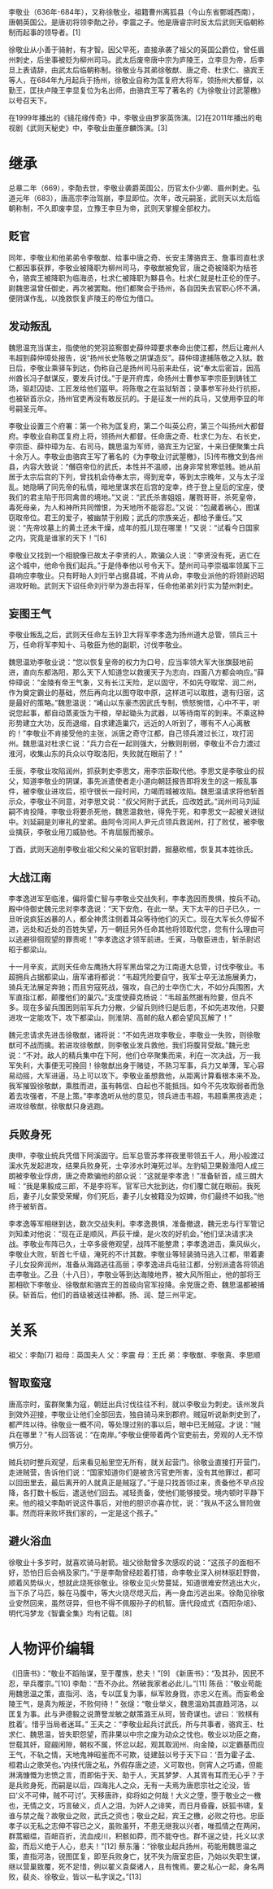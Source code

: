
李敬业（636年-684年），又称徐敬业，祖籍曹州离狐县（今山东省鄄城西南），唐朝英国公。是唐初将领李勣之孙，李震之子。他是唐睿宗时反太后武则天临朝称制而起事的领导者。[1]

徐敬业从小善于骑射，有才智。因父早死，直接承袭了祖父的英国公爵位，曾任眉州刺史，后坐事被贬为柳州司马。武太后废帝唐中宗为庐陵王，立李旦为帝，后李旦上表请辞，由武太后临朝称制。徐敬业与其弟徐敬猷、唐之奇、杜求仁、骆宾王等人，在684年九月起兵于扬州，徐敬业自称为匡复府大将军，领扬州大都督，以勤王，匡扶卢陵王李显复位为名出师，由骆宾王写了著名的《为徐敬业讨武曌檄》以号召天下。

在1999年播出的《镜花缘传奇》中，李敬业由罗家英饰演。[2]在2011年播出的电视剧《武则天秘史》中，李敬业由董彦麟饰演。[3]

# 继承

总章二年（669），李勣去世，李敬业袭爵英国公，历官太仆少卿、眉州刺史。弘道元年（683），唐高宗李治驾崩，李显即位。次年，改元嗣圣，武则天以太后临朝称制，不久即废李显，立豫王李旦为帝，武则天掌握全部权力。

## 贬官

同年，李敬业和他弟弟令李敬猷、给事中唐之奇、长安主薄骆宾王、詹事司直杜求仁都因事获罪，李敬业被降职为柳州司马，李敬猷被免官，唐之奇被降职为栝苍令，骆宾王被降职为临海丞，杜求仁被降职为黟县令。杜求仁就是杜正伦的侄子。尉魏思温曾任御史，再次被罢黜。他们都聚会于扬州，各自因失去官职心怀不满，便阴谋作乱，以挽救恢复庐陵王的帝位为借口。

## 发动叛乱

魏思温充当谋主，指使他的党羽监察御史薛仲璋要求奉命出使江都，然后让雍州人韦超到薛仲璋处报告，说“扬州长史陈敬之阴谋造反”。薛仲璋逮捕陈敬之入狱。数日后，李敬业乘驿车到达，伪称自己是扬州司马前来赴任，说“奉太后密旨，因高州酋长冯子猷谋反，要发兵讨伐。”于是开府库，命扬州士曹参军李宗臣到铸钱工场，驱赶囚徒、工匠发给他们盔甲。将陈敬之在监狱斩首；录事参军孙处行抗拒，也被斩首示众，扬州官吏再没有敢反抗的。于是征发一州的兵马，又使用李显的年号嗣圣元年。

李敬业设置三个府署：第一个称为匡复府，第二个叫英公府，第三个叫扬州大都督府。李敬业自称匡复府上将，领扬州大都督。任命唐之奇、杜求仁为左、右长史，李宗臣、薛仲璋为左、右司马，魏思温为军师，骆宾王为记室，十来日便聚集士兵十余万人。李敬业由骆宾王写了著名的《为李敬业讨武曌檄》，[5]传布檄文到各州县，内容大致说：“僭窃帝位的武氏，本性并不温顺，出身非常贫寒低贱。她从前居于太宗后宫的下列，曾找机会侍奉太宗，得到宠幸，等到太宗晚年，又与太子淫乱。她隐瞒了同先帝的私情，暗地里谋求在后宫的宠幸，终于登上皇后的宝座，使我们的君主陷于形同禽兽的境地。”又说：“武氏杀害姐姐，屠戮哥哥，杀死皇帝，毒死母亲，为人和神所共同憎恨，为天地所不能容忍。”又说：“包藏着祸心，图谋窃取帝位。君王的爱子，被幽禁于别殿；武氏的宗族亲近，都给予重任。”又说：“先帝坟墓上的黄土还未干燥，成年的孤儿现在哪里！”又说：“试看今日国家之内，究竟是谁家的天下！”[6]

李敬业又找到一个相貌像已故太子李贤的人，欺骗众人说：“李贤没有死，逃亡在这个城中，他命令我们起兵。”于是侍奉他以号令天下。楚州司马李崇福率领属下三县响应李敬业。只有盱眙人刘行举占据县城，不肯从命，李敬业派他的将领尉迟昭进攻盱眙。武则天下诏任命刘行举为游击将军，任命他弟弟刘行实为楚州刺史。

## 妄图王气

李敬业叛乱之后，武则天任命左玉钤卫大将军李孝逸为扬州道大总管，领兵三十万，任命将军李知十、马敬臣为他的副职，讨伐李敬业。

魏思温劝李敬业说：“您以恢复皇帝的权力为口号，应当率领大军大张旗鼓地前进，直向东都洛阳，那么天下人知道您以救援天子为志向，四面八方都会响应。”薛仲璋说：“金陵有帝王气象，又有长江天险，足以固守，不如先夺取常、润二州，作为奠定霸业的基础，然后再向北以图夺取中原，这样进可以取胜，退有归宿，这是最好的策略。”魏思温说：“崤山以东豪杰因武氏专制，愤怒惋惜，心中不平，听说您起事，都自动蒸麦饭为干粮，举起锄头为武器，以等待南军的到来。不乘这种形势建立大功，反而退缩，自求建造巢穴，远近的人听到了，哪有不人心离散的！”李敬业不肯接受他的主张，派唐之奇守江都，自己领兵渡过长江，攻打润州。魏思温对杜求仁说：“兵力合在一起则强大，分散则削弱，李敬业不合力渡过淮河，收集山东的兵众以夺取洛阳，失败就在眼前了！”

壬辰，李敬业攻陷润州，抓获刺史李思文，用李宗臣取代他。李思文是李敬业的叔父，知道李敬业的阴谋，事先派遣使者走小道向朝廷报告即将发生的这一叛乱事件，被李敬业进攻后，拒守很长一段时间，力竭而城被攻陷。魏思温请求将他斩首示众，李敬业不同意，对李思文说：“叔父阿附于武氏，应改姓武。”润州司马刘延嗣不肯投降，李敬业将要杀死他，魏思温救他，得免于死，和李思文一起被关进狱中。刘延嗣是刘审礼的堂弟。曲阿令河间人尹元贞领兵救润州，打了败仗，被李敬业擒获，李敬业用刀威胁他。不肯屈服而被杀。

丁酉，武则天追削李敬业祖父和父亲的官职封爵，掘墓砍棺，恢复其本姓徐氏。

## 大战江南

李孝逸进军至临淮，偏将雷仁智与李敬业交战失利，李孝逸因而畏惧，按兵不动。殿中侍御史魏元忠对李孝逸说：“天下安危，在此一举。天下太平的日子已久，一旦听说疯狂凶暴的人，都全神贯注侧着耳朵等待他们的灭亡。现在大军长久停留不进，远处和近处的百姓失望，万一朝廷另外任命其他将领取代您，您有什么理由可以逃避徘徊观望的罪责呢！”李孝逸这才领军前进。壬寅，马敬臣进击，斩杀尉迟昭于都梁山。

十一月辛亥，武则天任命左鹰扬大将军黑齿常之为江南道大总管，讨伐李敬业。韦超拥兵占据都梁山，唐军诸将都说：“韦超凭险要自守，我军士卒无法施展勇力，骑兵无法展足奔驰；而且穷寇死战，强攻，自己的士卒伤亡大，不如分兵围困，大军直指江都，颠覆他们的巢穴。”支度使薛克杨说：“韦超虽然据有险要，但兵不多。现在多留兵围困则前军兵力分散，少留兵则终归是后患，不如先进攻他，只要进攻一定能攻下，攻下都梁山，则淮阴、高邮的敌人都会望风瓦解了！”

魏元忠请求先进击徐敬猷，诸将说：“不如先进攻李敬业，李敬业一失败，则徐敬猷可不战而擒。若进攻徐敬猷，则李敬业发兵救他，我们将腹背受敌。”魏元忠说：“不对。敌人的精兵集中在下阿，他们仓卒聚集而来，利在一次决战，万一我军失利，大事便无可挽回！徐敬猷出身于赌徒，不熟习军事，兵力又单薄，军心容易动摇，大军进逼，马上可以攻下。李敬业虽想救他，从距离计算看根本来不及。我军摧毁徐敬猷，乘胜而进，虽有韩信、白起也不能抵挡。如今不先攻取弱者而急着去攻强者，不是上策。”李孝逸听从他的意见，领兵进击韦超，韦超乘黑夜逃走；进攻徐敬猷，徐敬猷只身逃跑。

## 兵败身死

庚申，李敬业统兵凭借下阿溪固守。后军总管苏孝祥夜里带领五千人，用小般渡过溪水先发起进攻，结果兵败身死，士卒涉水时淹死过半。左豹韬卫果毅渔阳人成三朗被李敬业俘虏，唐之奇欺骗他的部众说：“这就是李孝逸！”准备斩首，成三朗大喊：“我是果毅成三郎，不是李将军。官军已大批到达，你们覆亡就在眼前。我死后，妻子儿女蒙受荣耀，你们死后，妻子儿女被籍没为奴婢，你们最终不如我。”他终于被斩首。

李孝逸等军相继到达，数次交战失利。李孝逸畏惧，准备撤退，魏元忠与行军管记刘知柔对他说：“现在正是顺风，芦荻干燥，是火攻的好机会。”他们坚决请求决战。李敬业布阵已久，士卒多疲倦观望，战阵不能整肃；李孝逸进击，乘风纵火，李敬业大败，斩首七千级，淹死的不计其数。李敬业等轻装骑马逃入江都，带着妻子儿女投奔润州，准备从海路逃往高丽；李孝逸进兵屯驻江都，分别派遣各将领追击李敬业。乙丑（十八日），李敬业等到达海陵地界，被大风所阻止，他的部将王那相砍下李敬业、徐敬猷和骆宾王的首级向官军投降。余党唐之奇、魏思温都被捕获。斩首后，他们的首级被送往神都。扬、润、楚三州平定。

# 关系

祖父：李勣[7]
祖母：英国夫人
父：李震
母：王氏
弟：李敬猷、李敬真、李思顺

## 智取蛮寇

唐高宗时，蛮群聚集为寇，朝廷出兵讨伐往往不利，就以李敬业为刺史。该州发兵到效外迎接，李敬业让他们全部回去，独自骑马来到郡府。贼寇听说新刺史到了，都严阵以待。徐敬业一概不问，等处理过别的事以后，眼中已无贼寇。才说：“贼兵在哪里？”有人回答说：“在南岸。”李敬业便带着两个官吏前去，旁观的人无不惊惧万分。

贼兵初时整兵观望，后来看见船里空无所有，就关起营门。徐敬业直接打开营门，走进贼营，告诉他们说：“国家知道你们是被贪污官吏所害，没有其他罪过，都可以回田里去，最后离开的人就真正是贼寇了。”于是只找首领过来，责备他不早点投降，各打数十板后，遣送他们回去。减轻责备，使他们能够接受。境内顿时平静下来。他的祖父李勣听说这件事后，对他的胆识亦喜亦忧，说：“我从不这么冒险做事。然而将来败坏我们家的，一定是这个孩子。”

## 避火浴血

徐敬业十多岁时，就喜欢骑马射箭。祖父徐勣曾多次感叹的说：“这孩子的面相不好，恐怕日后会祸及家门。”于是李勣曾经趁着打猎，命李敬业深入树林驱赶野兽，顺着风势纵火，想就此烧死徐敬业。徐敬业见火势蔓延，知道很难安然逃出大火，当下杀了马匹，躲在马腹中，等大火烧尽熄灭后，再一身血污逃出来。徐勣见徐敬业安然回来，虽然讶异，但也不得不佩服孙子的机智。唐代段成式《酉阳杂俎》、明代冯梦龙《智囊全集》均有记载。[8]

# 人物评价编辑

《旧唐书》：“敬业不蹈贻谋，至于覆族，悲夫！”[9]
《新唐书》：“及其孙，因民不忍，举兵覆宗。”[10]
李勣：“吾不办此。然破我家者必此儿。”[11]
陈岳：“敬业苟能用魏思温之策，直指河、洛，专以匡复为事，纵军败身戮，亦忠义在焉。而妄希金陵王气，是真为叛逆，不败何待！”
张燧：“敬业举义，魏思温劝其直趋河洛，以匡复为事。此与尹德毅之说萧詧龙敏之献策潞王从珂，皆奇谋也。谚曰：‘败棋有胜着’。惜乎当局者迷耳。”
王夫之：“李敬业起兵讨武氏，所与共事者，骆宾王、杜求仁、魏思温，皆失职怨望，而非果以中宗之废为动众之忱也。敬业以功臣之裔，世载其奸，窥觎闲隙，朝权不属，怀忿以起，观其取润州、向金陵，以定霸基而应王气，不轨之情，天地鬼神昭鉴而不可欺，徒建鼓以号于天下曰：‘吾为霍子孟、桓君山之歌哭也。’内挟代唐之私，外假存唐之迹，义可取也，则宵人之巧谲，但能淋漓慷慨为忠愤之言，而即佑于天、助于人，天其梦梦、人其胥有耳而无心乎？于是兵败身死，而嗣是以后，四海兆人之众，无有一夫焉为唐悲宗社之沦没，皆曰‘义不可伸，贼不可讨’。天移唐祚，抑将如之何哉！大义之堕，堕于敬业之一檄也，无情之文，巧言破义，贞人之泪，为奸人之诽笑，而日月昏霾，妖狐书啸，复谁与禁之哉？故敬业之败，武氏之资也；敬业之起，宾王之檄，必败之符也。忠臣孝子以无私之志伸不容已之义，虽败虽歼，不患无继我以兴者，唯孤情之在两闲，群蒿絪缊，百衄百折，流血成川，积骸如莽，而不能夺也。群不逞之徒，托义以求盈，而后义绝于人心，悲夫！”[12]
蔡东藩：“徐敬业起兵扬州，苟能用魏思温之策，直指河洛，锐图匡复，即至兵败身亡，犹不失为唐室忠臣，乃始以失职生谋，继以营巢致覆，死不足惜，例以翟义袁粲诸人，且有愧焉。要之私心一起，身名两败，裴炎、徐敬业，皆以一私字误之。”[13]